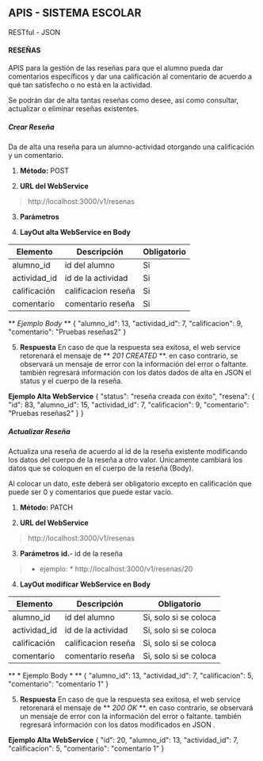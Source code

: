 ## APIS - SISTEMA ESCOLAR
RESTful - JSON

#### RESEÑAS

APIS para la gestión de las reseñas para que el alumno pueda dar comentarios específicos y dar una calificación al comentario de acuerdo a qué tan satisfecho o no está en la actividad.

Se podrán dar de alta tantas reseñas como desee, así como consultar, actualizar o eliminar reseñas existentes.

##### Crear  Reseña
Da de alta una reseña para un alumno-actividad otorgando una calificación y un comentario.

1. **Método:**
POST

2. **URL del WebService**
> http://localhost:3000/v1/resenas

3. **Parámetros**

4. **LayOut alta WebService en Body**

|  Elemento | Descripción  |Obligatorio   |
| ------------ | ------------ | ------------ |
| alumno_id  | id del alumno | Si|
|actividad_id| id de la actividad|Si|
|calificación|calificacion reseña|Si|
|comentario|comentario reseña| Si|
** *Ejemplo Body* **
{
	"alumno_id": 13,
	"actividad_id": 7,
	"calificacion": 9,
	"comentario": "Pruebas reseñas2"
}

5. **Respuesta**
En caso de que la respuesta sea exitosa, el web service retorenará el mensaje de ** *201 CREATED* **. en caso contrario, se observará un mensaje de error con la información del error o faltante.
también regresará información con los datos dados de alta en JSON el status y el cuerpo de la reseña.

**Ejemplo Alta WebService**
{
	"status": "reseña creada con éxito",
	"resena": {
		"id": 83,
		"alumno_id": 15,
		"actividad_id": 7,
		"calificacion": 9,
		"comentario": "Pruebas reseñas2"
	}
}

##### Actualizar Reseña

Actualiza una reseña de acuerdo al id de la reseña existente modificando los datos del cuerpo de la reseña a otro valor.
Únicamente cambiará los datos que se coloquen en el cuerpo de la reseña (Body).

Al colocar un dato, este deberá ser obligatorio excepto en calificación que puede ser 0 y comentarios que puede estar vacío.
1. **Método:**
PATCH

2. **URL del WebService**
> http://localhost:3000/v1/resenas

3. **Parámetros**
**id.**- id de la reseña
> * ejemplo: *
http://localhost:3000/v1/resenas/20


4. **LayOut modificar WebService en Body**

|  Elemento | Descripción  |Obligatorio   |
| ------------ | ------------ | ------------ |
| alumno_id  | id del alumno | Si, solo si se coloca|
|actividad_id| id de la actividad|Si, solo si se coloca|
|calificación|calificacion reseña|Si, solo si se coloca|
|comentario|comentario reseña| Si, solo si se coloca|
** * Ejemplo Body * **
{
	"alumno_id": 13,
	"actividad_id": 7,
	"calificacion": 5,
	"comentario": "comentario 1"
}

5. **Respuesta**
En caso de que la respuesta sea exitosa, el web service retorenará el mensaje de ** *200 OK* **. en caso contrario, se observará un mensaje de error con la información del error o faltante.
también regresará información con los datos modificados en JSON .

**Ejemplo Alta WebService**
{
	"id": 20,
	"alumno_id": 13,
	"actividad_id": 7,
	"calificacion": 5,
	"comentario": "comentario 1"
}
